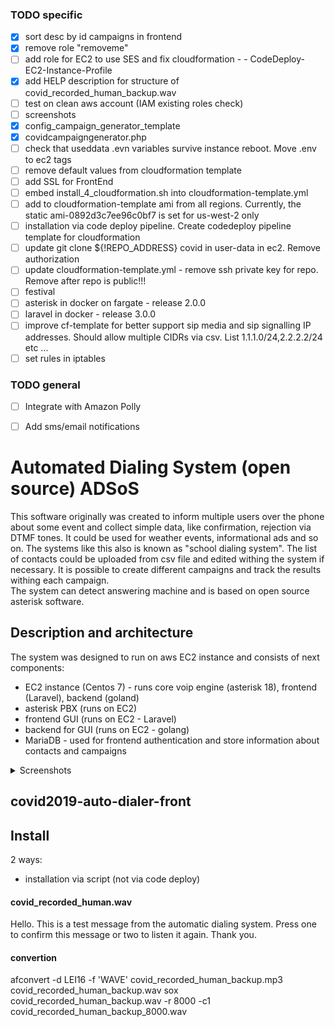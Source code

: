 ### TODO specific
- [x] sort desc by id campaigns in frontend
- [x] remove role "removeme"
- [ ] add role for EC2 to use SES and fix cloudformation -         - CodeDeploy-EC2-Instance-Profile
- [x] add HELP description for structure of covid_recorded_human_backup.wav
- [ ] test on clean aws account (IAM existing roles check)
- [ ] screenshots
- [x] config_campaign_generator_template
- [x] covidcampaigngenerator.php
- [ ] check that useddata .evn variables survive instance reboot. Move .env to ec2 tags  
- [ ] remove default values from cloudformation template
- [ ] add SSL for FrontEnd
- [ ] embed install_4_cloudformation.sh into cloudformation-template.yml
- [ ] add to cloudformation-template ami from all regions. Currently, the static ami-0892d3c7ee96c0bf7 is set for us-west-2 only
- [ ] installation via code deploy pipeline. Create codedeploy pipeline template for cloudformation
- [ ] update git clone ${!REPO_ADDRESS} covid in user-data in ec2. Remove authorization
- [ ] update cloudformation-template.yml - remove ssh private key for repo. Remove after repo is public!!!
- [ ] festival
- [ ] asterisk in docker on fargate - release 2.0.0
- [ ] laravel in docker - release 3.0.0
- [ ] improve cf-template for better support sip media and sip signalling IP addresses. Should allow multiple CIDRs via csv. List<Strings>  1.1.1.0/24,2.2.2.2/24  etc ...
- [ ] set rules in iptables

### TODO general
- [ ] Integrate with Amazon Polly
- [ ] Add sms/email notifications


# Automated Dialing System (open source) ADSoS

This software originally was created to inform multiple users over the phone about some event and collect simple data, like confirmation, rejection via DTMF tones.
It could be used for weather events, informational ads and so on. The systems like this also is known as "school dialing system".
The list of contacts could be uploaded from csv file and edited withing the system if necessary. It is possible to create different campaigns and track the results withing each campaign.  
The system can detect answering machine and is based on open source asterisk software.

## Description and architecture
The system was designed to run on aws EC2 instance and consists of next components:
- EC2 instance (Centos 7) - runs core voip engine (asterisk 18), frontend (Laravel), backend (goland)
- asterisk PBX (runs on EC2)
- frontend GUI (runs on EC2 - Laravel) 
- backend for GUI (runs on EC2 - golang)
- MariaDB - used for frontend authentication and store information about contacts and campaigns


<details><summary>Screenshots</summary>

Contacts view:
![](screenshots/main_page.png)
  
Campaign view:
![](screenshots/campaign.png)
  
</details>

## covid2019-auto-dialer-front


## Install

2 ways:
* installation via script (not via code deploy)

#### covid_recorded_human.wav
Hello. This is a test message from the automatic dialing system. Press one to confirm this message or two to listen it again. Thank you.

#### convertion
afconvert -d LEI16 -f 'WAVE' covid_recorded_human_backup.mp3 covid_recorded_human_backup.wav
sox covid_recorded_human_backup.wav -r 8000 -c1 covid_recorded_human_backup_8000.wav